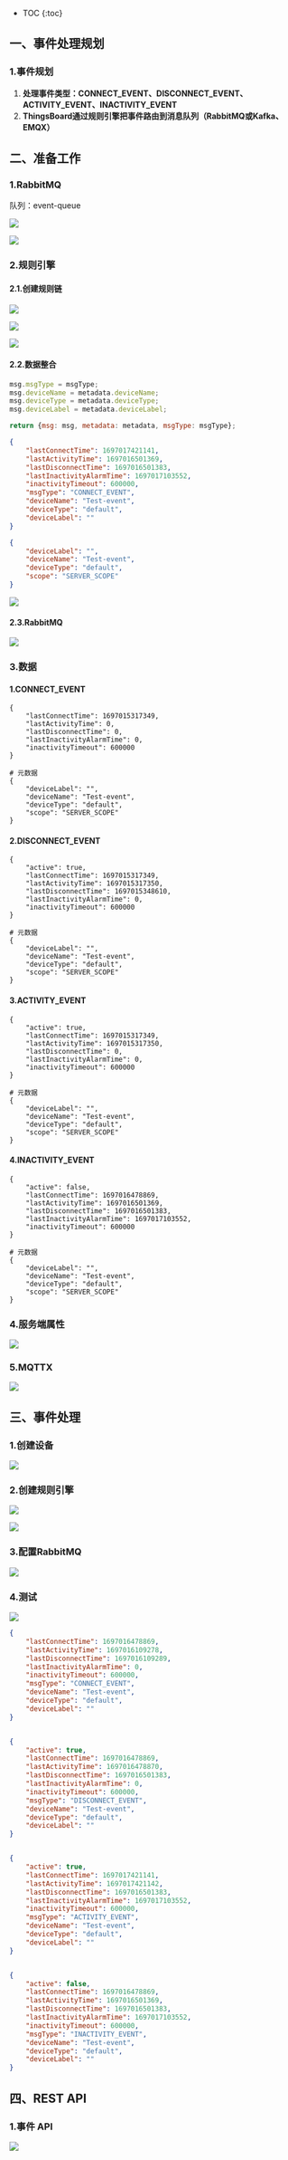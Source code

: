 * TOC
{:toc}



## 一、事件处理规划



### 1.事件规划

1. **处理事件类型：CONNECT_EVENT、DISCONNECT_EVENT、ACTIVITY_EVENT、INACTIVITY_EVENT**
2. **ThingsBoard通过规则引擎把事件路由到消息队列（RabbitMQ或Kafka、EMQX）**





## 二、准备工作



### 1.RabbitMQ

队列：event-queue

![](/images/iot/dev/dev-event/event-1.png)

![](/images/iot/dev/dev-event/event-2.png)



### 2.规则引擎

#### 2.1.创建规则链

![](/images/iot/dev/dev-event/event-3.png)

![](/images/iot/dev/dev-event/event-4.png)

![](/images/iot/dev/dev-event/event-5.png)



#### 2.2.数据整合

```javascript
msg.msgType = msgType;
msg.deviceName = metadata.deviceName;
msg.deviceType = metadata.deviceType;
msg.deviceLabel = metadata.deviceLabel;

return {msg: msg, metadata: metadata, msgType: msgType};
```



```json
{
    "lastConnectTime": 1697017421141,
    "lastActivityTime": 1697016501369,
    "lastDisconnectTime": 1697016501383,
    "lastInactivityAlarmTime": 1697017103552,
    "inactivityTimeout": 600000,
    "msgType": "CONNECT_EVENT",
    "deviceName": "Test-event",
    "deviceType": "default",
    "deviceLabel": ""
}

{
    "deviceLabel": "",
    "deviceName": "Test-event",
    "deviceType": "default",
    "scope": "SERVER_SCOPE"
}
```



![](/images/iot/dev/dev-event/event-6.png)



#### 2.3.RabbitMQ

![](/images/iot/dev/dev-event/event-7.png)



### 3.数据

#### 1.CONNECT_EVENT

```shell
{
    "lastConnectTime": 1697015317349,
    "lastActivityTime": 0,
    "lastDisconnectTime": 0,
    "lastInactivityAlarmTime": 0,
    "inactivityTimeout": 600000
}

# 元数据
{
    "deviceLabel": "",
    "deviceName": "Test-event",
    "deviceType": "default",
    "scope": "SERVER_SCOPE"
}
```



#### 2.DISCONNECT_EVENT

```shell
{
    "active": true,
    "lastConnectTime": 1697015317349,
    "lastActivityTime": 1697015317350,
    "lastDisconnectTime": 1697015348610,
    "lastInactivityAlarmTime": 0,
    "inactivityTimeout": 600000
}

# 元数据
{
    "deviceLabel": "",
    "deviceName": "Test-event",
    "deviceType": "default",
    "scope": "SERVER_SCOPE"
}
```



#### 3.ACTIVITY_EVENT

```shell
{
    "active": true,
    "lastConnectTime": 1697015317349,
    "lastActivityTime": 1697015317350,
    "lastDisconnectTime": 0,
    "lastInactivityAlarmTime": 0,
    "inactivityTimeout": 600000
}

# 元数据
{
    "deviceLabel": "",
    "deviceName": "Test-event",
    "deviceType": "default",
    "scope": "SERVER_SCOPE"
}
```



#### 4.INACTIVITY_EVENT

```shell
{
    "active": false,
    "lastConnectTime": 1697016478869,
    "lastActivityTime": 1697016501369,
    "lastDisconnectTime": 1697016501383,
    "lastInactivityAlarmTime": 1697017103552,
    "inactivityTimeout": 600000
}

# 元数据
{
    "deviceLabel": "",
    "deviceName": "Test-event",
    "deviceType": "default",
    "scope": "SERVER_SCOPE"
}
```



### 4.服务端属性

![](/images/iot/dev/dev-event/event-8.png)



### 5.MQTTX

![](/images/iot/dev/dev-event/event-10.png)





## 三、事件处理



### 1.创建设备

![](/images/iot/dev/dev-event/event-9.png)



### 2.创建规则引擎

![](/images/iot/dev/dev-event/event-3.png)

![](/images/iot/dev/dev-event/event-5.png)



### 3.配置RabbitMQ

![](/images/iot/dev/dev-event/event-7.png)



### 4.测试

![](/images/iot/dev/dev-event/event-11.png)

```json
{
	"lastConnectTime": 1697016478869,
	"lastActivityTime": 1697016109278,
	"lastDisconnectTime": 1697016109289,
	"lastInactivityAlarmTime": 0,
	"inactivityTimeout": 600000,
	"msgType": "CONNECT_EVENT",
	"deviceName": "Test-event",
	"deviceType": "default",
	"deviceLabel": ""
}


{
	"active": true,
	"lastConnectTime": 1697016478869,
	"lastActivityTime": 1697016478870,
	"lastDisconnectTime": 1697016501383,
	"lastInactivityAlarmTime": 0,
	"inactivityTimeout": 600000,
	"msgType": "DISCONNECT_EVENT",
	"deviceName": "Test-event",
	"deviceType": "default",
	"deviceLabel": ""
}


{
	"active": true,
	"lastConnectTime": 1697017421141,
	"lastActivityTime": 1697017421142,
	"lastDisconnectTime": 1697016501383,
	"lastInactivityAlarmTime": 1697017103552,
	"inactivityTimeout": 600000,
	"msgType": "ACTIVITY_EVENT",
	"deviceName": "Test-event",
	"deviceType": "default",
	"deviceLabel": ""
}


{
	"active": false,
	"lastConnectTime": 1697016478869,
	"lastActivityTime": 1697016501369,
	"lastDisconnectTime": 1697016501383,
	"lastInactivityAlarmTime": 1697017103552,
	"inactivityTimeout": 600000,
	"msgType": "INACTIVITY_EVENT",
	"deviceName": "Test-event",
	"deviceType": "default",
	"deviceLabel": ""
}
```





## 四、REST API



### 1.事件 API

![](/images/iot/dev/dev-event/event-12.png)



